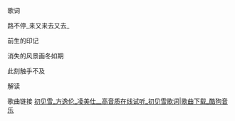 歌词

路不停_来又来去又去_

前生的印记

消失的风景画冬如期

此刻触手不及

解读

歌曲链接
[初见雪_方逸伦_凌美仕__高音质在线试听_初见雪歌词|歌曲下载_酷狗音乐](https://www.kugou.com/mixsong/3og9i990.html?frombaidu#hash=092EA54E9B6D8E9706D8A459DB79FCB6&album_id=30563794&album_audio_id=222468129)